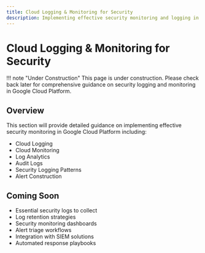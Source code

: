 ```yaml
---
title: Cloud Logging & Monitoring for Security
description: Implementing effective security monitoring and logging in Google Cloud Platform
---
```


# Cloud Logging & Monitoring for Security

!!! note "Under Construction"
    This page is under construction. Please check back later for comprehensive guidance on security logging and monitoring in Google Cloud Platform.

## Overview

This section will provide detailed guidance on implementing effective security monitoring in Google Cloud Platform including:

- Cloud Logging
- Cloud Monitoring
- Log Analytics
- Audit Logs
- Security Logging Patterns
- Alert Construction

## Coming Soon

- Essential security logs to collect
- Log retention strategies
- Security monitoring dashboards
- Alert triage workflows
- Integration with SIEM solutions
- Automated response playbooks